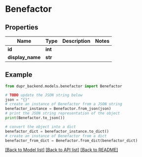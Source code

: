 # Benefactor


## Properties

Name | Type | Description | Notes
------------ | ------------- | ------------- | -------------
**id** | **int** |  | 
**display_name** | **str** |  | 

## Example

```python
from dupr_backend.models.benefactor import Benefactor

# TODO update the JSON string below
json = "{}"
# create an instance of Benefactor from a JSON string
benefactor_instance = Benefactor.from_json(json)
# print the JSON string representation of the object
print(Benefactor.to_json())

# convert the object into a dict
benefactor_dict = benefactor_instance.to_dict()
# create an instance of Benefactor from a dict
benefactor_from_dict = Benefactor.from_dict(benefactor_dict)
```
[[Back to Model list]](../README.md#documentation-for-models) [[Back to API list]](../README.md#documentation-for-api-endpoints) [[Back to README]](../README.md)


